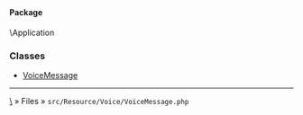 ## 

#### Package
\Application







### Classes
* [VoiceMessage](classes/VoiceMessage)






***
[\\](Home) » Files » `src/Resource/Voice/VoiceMessage.php`